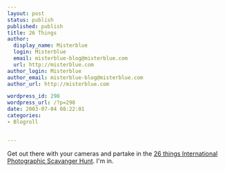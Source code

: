 ```yaml
---
layout: post
status: publish
published: publish
title: 26 Things
author:
  display_name: Misterblue
  login: Misterblue
  email: misterblue-blog@misterblue.com
  url: http://misterblue.com
author_login: Misterblue
author_email: misterblue-blog@misterblue.com
author_url: http://misterblue.com

wordpress_id: 298
wordpress_url: /?p=298
date: 2003-07-04 08:22:01
categories:
- Blogroll


---
```

<p>
Get out there with your cameras and partake in the
<a href="http://www.sh1ft.org/26things/">26 things International Photographic Scavanger Hunt</a>.
I'm in.
</p>
